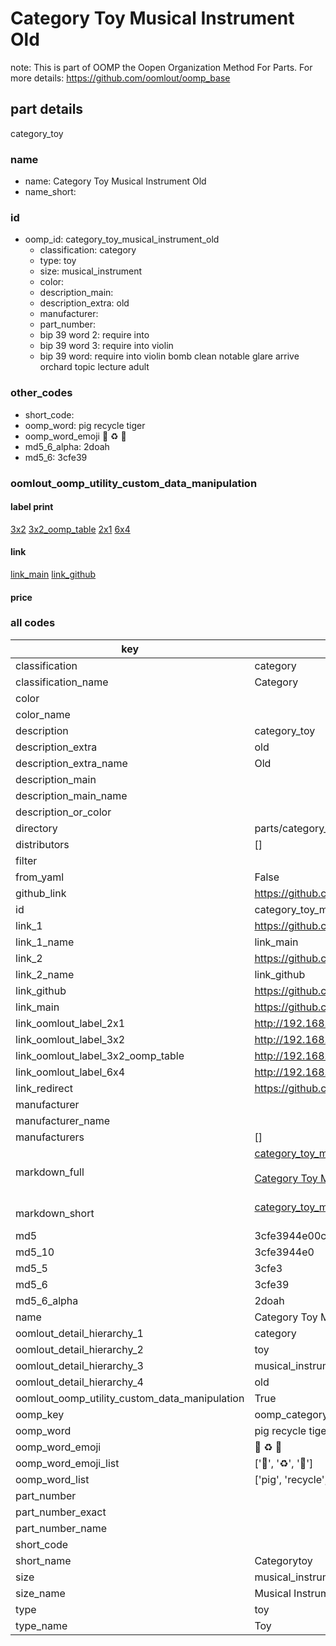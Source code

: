 # Category Toy Musical Instrument Old  

note: This is part of OOMP the Oopen Organization Method For Parts. For more details: https://github.com/oomlout/oomp_base

##  part details
  



category_toy



### name
* name: Category Toy Musical Instrument Old
* name_short: 
### id
* oomp_id: category_toy_musical_instrument_old
  * classification: category
  * type: toy
  * size: musical_instrument
  * color: 
  * description_main: 
  * description_extra: old
  * manufacturer: 
  * part_number: 
  * bip 39 word 2: require into
  * bip 39 word 3: require into violin
  * bip 39 word: require into violin bomb clean notable glare arrive orchard topic lecture adult

### other_codes
* short_code: 
* oomp_word: pig recycle tiger
* oomp_word_emoji :pig: :recycle: :tiger:
* md5_6_alpha: 2doah
* md5_6: 3cfe39






### oomlout_oomp_utility_custom_data_manipulation
#### label print
[3x2](http://192.168.1.245:1112/?label=oomp%202doah)
[3x2_oomp_table](http://192.168.1.108:1112/?label=oomp%202doah)
[2x1](http://192.168.1.242:1112/?label=oomp%202doah)
[6x4](http://192.168.1.55:1112/?label=oomp%202doah)    

#### link

[link_main](https://github.com/oomlout/oomlout_oomp_version_1_messy/tree/main/parts/category_toy_musical_instrument_old) [link_github](https://github.com/oomlout/oomlout_oomp_version_1_messy/tree/main/parts/category_toy_musical_instrument_old)                             

#### price







### all codes 
| key | value |  
| --- | --- |  
| classification | category |  
| classification_name | Category |  
| color |  |  
| color_name |  |  
| description | category_toy |  
| description_extra | old |  
| description_extra_name | Old |  
| description_main |  |  
| description_main_name |  |  
| description_or_color |   |  
| directory | parts/category_toy_musical_instrument_old |  
| distributors | [] |  
| filter |  |  
| from_yaml | False |  
| github_link | https://github.com/oomlout/oomlout_oomp_part_src/tree/main/parts/category_toy_musical_instrument_old |  
| id | category_toy_musical_instrument_old |  
| link_1 | https://github.com/oomlout/oomlout_oomp_version_1_messy/tree/main/parts/category_toy_musical_instrument_old |  
| link_1_name | link_main |  
| link_2 | https://github.com/oomlout/oomlout_oomp_version_1_messy/tree/main/parts/category_toy_musical_instrument_old |  
| link_2_name | link_github |  
| link_github | https://github.com/oomlout/oomlout_oomp_version_1_messy/tree/main/parts/category_toy_musical_instrument_old |  
| link_main | https://github.com/oomlout/oomlout_oomp_version_1_messy/tree/main/parts/category_toy_musical_instrument_old |  
| link_oomlout_label_2x1 | http://192.168.1.242:1112/?label=oomp%202doah |  
| link_oomlout_label_3x2 | http://192.168.1.245:1112/?label=oomp%202doah |  
| link_oomlout_label_3x2_oomp_table | http://192.168.1.108:1112/?label=oomp%202doah |  
| link_oomlout_label_6x4 | http://192.168.1.55:1112/?label=oomp%202doah |  
| link_redirect | https://github.com/oomlout/oomlout_oomp_version_1_messy/tree/main/parts/category_toy_musical_instrument_old |  
| manufacturer |  |  
| manufacturer_name |  |  
| manufacturers | [] |  
| markdown_full | [category_toy_musical_instrument_old](none)<br>[](none)<br>[Category Toy Musical Instrument Old](none)<br><br> |  
| markdown_short | [category_toy_musical_instrument_old](none)<br><br> |  
| md5 | 3cfe3944e00c8c5a5a152193e89d75b8 |  
| md5_10 | 3cfe3944e0 |  
| md5_5 | 3cfe3 |  
| md5_6 | 3cfe39 |  
| md5_6_alpha | 2doah |  
| name | Category Toy Musical Instrument Old |  
| oomlout_detail_hierarchy_1 | category |  
| oomlout_detail_hierarchy_2 | toy |  
| oomlout_detail_hierarchy_3 | musical_instrument |  
| oomlout_detail_hierarchy_4 | old |  
| oomlout_oomp_utility_custom_data_manipulation | True |  
| oomp_key | oomp_category_toy_musical_instrument_old |  
| oomp_word | pig recycle tiger |  
| oomp_word_emoji | :pig: :recycle: :tiger: |  
| oomp_word_emoji_list | [':pig:', ':recycle:', ':tiger:'] |  
| oomp_word_list | ['pig', 'recycle', 'tiger'] |  
| part_number |  |  
| part_number_exact |  |  
| part_number_name |  |  
| short_code |  |  
| short_name | Categorytoy |  
| size | musical_instrument |  
| size_name | Musical Instrument |  
| type | toy |  
| type_name | Toy |  
